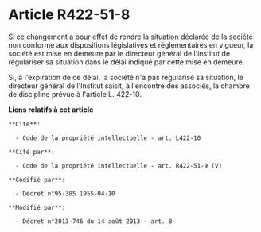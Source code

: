 # Article R422-51-8

Si ce changement a pour effet de rendre la situation déclarée de la société non conforme aux dispositions législatives et
réglementaires en vigueur, la société est mise en demeure par le directeur général de l'institut de régulariser sa situation
dans le délai indiqué par cette mise en demeure. 

Si, à l'expiration de ce délai, la société n'a pas régularisé sa situation, le directeur général de l'Institut saisit, à
l'encontre des associés, la chambre de discipline prévue à l'article L. 422-10.

**Liens relatifs à cet article**

	**Cite**:

	  - Code de la propriété intellectuelle - art. L422-10

	**Cité par**:

	  - Code de la propriété intellectuelle - art. R422-51-9 (V)

	**Codifié par**:

	  - Décret n°95-385 1955-04-10

	**Modifié par**:

	  - Décret n°2013-746 du 14 août 2013 - art. 8
